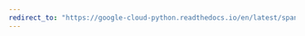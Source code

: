 ```yaml
---
redirect_to: "https://google-cloud-python.readthedocs.io/en/latest/spanner/transaction-usage.html"
---
```

